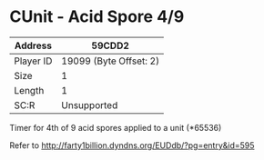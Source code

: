 
#  CUnit - Acid Spore 4/9
Address   | 59CDD2
----------|-------------
Player ID | 19099 (Byte Offset: 2)
Size 	  | 1
Length 	  | 1
SC:R      | Unsupported

Timer for 4th of 9 acid spores applied to a unit (*65536)

Refer to http://farty1billion.dyndns.org/EUDdb/?pg=entry&id=595
